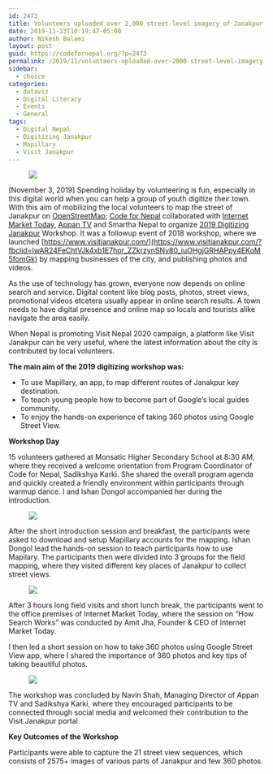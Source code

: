 ```yaml
---
id: 2473
title: Volunteers uploaded over 2,000 street-level imagery of Janakpur, a city in Nepal
date: 2019-11-23T10:19:47-05:00
author: Nikesh Balami
layout: post
guid: https://codefornepal.org/?p=2473
permalink: /2019/11/volunteers-uploaded-over-2000-street-level-imagery-of-janakpur-a-city-in-nepal/
sidebar:
  - choice
categories:
  - dataviz
  - Digital Literacy
  - Events
  - General
tags:
  - Digital Nepal
  - Digitizing Janakpur
  - Mapillary
  - Visit Janakpur
---
```

<figure class="wp-block-image is-style-default"><img src="https://lh3.googleusercontent.com/L7Yvp87lqypDDd10waL9lQzp7Z-Wf3sDyjjZ8KD8JfUBG4ia05zh7zhIgy756jloWD-k7hFElbpkVFIxAB4GLIHHHt8nVWs2InicBBSNHfZaempvuOF80dYXh9FPm4J8nPejKJQU"></figure> 

[November 3, 2019] Spending holiday by volunteering is fun, especially in this digital world when you can help a group of youth digitize their town. With this aim of mobilizing the local volunteers to map the street of Janakpur on [OpenStreetMap](https://www.openstreetmap.org/); [Code for Nepal](https://codefornepal.org/) collaborated with [Internet Market Today](https://www.internetmarkettoday.com/), [Appan TV](https://www.appantv.com.np/) and Smartha Nepal to organize [2019 Digitizing Janakpur](https://www.facebook.com/events/399271194100112) Workshop. It was a followup event of 2018 workshop, where we launched [https://www.visitjanakpur.com/](https://www.visitjanakpur.com/?fbclid=IwAR24FeChtVJk4xb1E7hpr_ZZkrzynSNv80_iuOHgjGRHAPpy4EKoM5fomGk) by mapping businesses of the city, and publishing photos and videos.  


As the use of technology has grown, everyone now depends on online search and service. Digital content like blog posts, photos, street views, promotional videos etcetera usually appear in online search results. A town needs to have digital presence and online map so locals and tourists alike navigate the area easily.&nbsp;  


When Nepal is promoting Visit Nepal 2020 campaign, a platform like Visit Janakpur can be very useful, where the latest information about the city is contributed by local volunteers.  


**The main aim of the 2019 digitizing workshop was:&nbsp;**

  * To use Mapillary, an app, to map different routes of Janakpur key destination.
  * To teach young people how to become part of Google&#8217;s local guides community.
  * To enjoy the hands-on experience of taking 360 photos using Google Street View.



**Workshop Day**  


15 volunteers gathered at Monsatic Higher Secondary School at 8:30 AM, where they received a welcome orientation from Program Coordinator of Code for Nepal, Sadikshya Karki. She shared the overall program agenda and quickly created a friendly environment within participants through warmup dance. I and Ishan Dongol accompanied her during the introduction.  
<figure class="wp-block-image is-style-default">

![](https://lh6.googleusercontent.com/ZSxJu8zvnijMZa2lC4Mtd6zGGhbAa1wqMdY0xR3xIoT4ZDvFpVaYlf1rHUHS068Kzz8zxu5_ENvlCNVqmikMv-Qtz5Hkat2y7hQzyGYyGDmNuBTRKRPJj58b6m5G0Gkcn39p5Mg8) </figure> 

After the short introduction session and breakfast, the participants were asked to download and setup Mapillary accounts for the mapping. Ishan Dongol lead the hands-on session to teach participants how to use Mapilary. The participants then were divided into 3 groups for the field mapping, where they visited different key places of Janakpur to collect street views.  
<figure class="wp-block-image is-style-default">

![](https://lh6.googleusercontent.com/zPG8jDHEvImkfYGOBoCbkgrfckUrNmf6zhp2RaK1atA3oUdDXDAlDvAI7SKEXhnq2u6N7Uyst73wmr9hUWAA4AOLOtavXkZlnKzXN5kwqHyOoS0ZmPRt2-URCHPuCBnWirrAQ2Z7) </figure> 

After 3 hours long field visits and short lunch break, the participants went to the office premises of Internet Market Today, where the session on &#8220;How Search Works&#8221; was conducted by Amit Jha, Founder & CEO of Internet Market Today.&nbsp;  


I then led a short session on how to take 360 photos using Google Street View app, where I shared the importance of 360 photos and key tips of taking beautiful photos.<figure class="wp-block-image">

![](https://lh4.googleusercontent.com/i8IL2rN7CBV35o9eUfZLnxUvnVCrwCcjcx9oVy38WDD2h5tvF3L_GTNRUqCf4cnk7V1QuFJVBYGJ1p67xKf-_NCcGp1gcSyysqS_4A4LT6r9OClKlAuVCPDq6FXCed7LdOC8YIdQ) </figure> 

The workshop was concluded by Navin Shah, Managing Director of Appan TV and Sadikshya Karki, where they encouraged participants to be connected through social media and welcomed their contribution to the Visit Janakpur portal.  


**Key Outcomes of the Workshop**  


Participants were able to capture the 21 street view sequences, which consists of 2575+ images of various parts of Janakpur and few 360 photos.